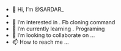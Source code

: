 - 👋 Hi, I’m @SARDAR_
- 
- 👀 I’m interested in . Fb cloning command 
- 🌱 I’m currently learning . Programing 
- 💞️ I’m looking to collaborate on ...
- 📫 How to reach me ...

<!---
SARDARDANISH999/SARDARDANISH999 is a ✨ special ✨ repository because its `README.md` (this file) appears on your GitHub profile.
You can click the Preview link to take a look at your changes.
--->
